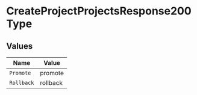 # CreateProjectProjectsResponse200Type


## Values

| Name       | Value      |
| ---------- | ---------- |
| `Promote`  | promote    |
| `Rollback` | rollback   |